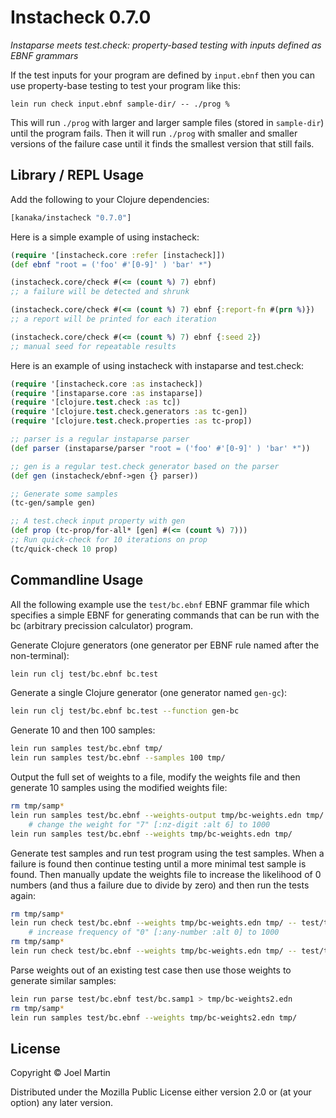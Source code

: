 # Instacheck 0.7.0

*Instaparse meets test.check: property-based testing with inputs defined as EBNF grammars*

If the test inputs for your program are defined by `input.ebnf` then
you can use property-base testing to test your program like this:

```
lein run check input.ebnf sample-dir/ -- ./prog %
```

This will run `./prog` with larger and larger sample files (stored in
`sample-dir`) until the program fails. Then it will run `./prog` with
smaller and smaller versions of the failure case until it finds the
smallest version that still fails.

## Library / REPL Usage

Add the following to your Clojure dependencies:

```clojure
[kanaka/instacheck "0.7.0"]
```

Here is a simple example of using instacheck:

```clojure
(require '[instacheck.core :refer [instacheck]])
(def ebnf "root = ('foo' #'[0-9]' ) 'bar' *")

(instacheck.core/check #(<= (count %) 7) ebnf)
;; a failure will be detected and shrunk

(instacheck.core/check #(<= (count %) 7) ebnf {:report-fn #(prn %)})
;; a report will be printed for each iteration

(instacheck.core/check #(<= (count %) 7) ebnf {:seed 2})
;; manual seed for repeatable results 
```

Here is an example of using instacheck with instaparse and test.check:

```clojure
(require '[instacheck.core :as instacheck])
(require '[instaparse.core :as instaparse])
(require '[clojure.test.check :as tc])
(require '[clojure.test.check.generators :as tc-gen])
(require '[clojure.test.check.properties :as tc-prop])

;; parser is a regular instaparse parser
(def parser (instaparse/parser "root = ('foo' #'[0-9]' ) 'bar' *"))

;; gen is a regular test.check generator based on the parser
(def gen (instacheck/ebnf->gen {} parser))

;; Generate some samples
(tc-gen/sample gen)

;; A test.check input property with gen
(def prop (tc-prop/for-all* [gen] #(<= (count %) 7)))
;; Run quick-check for 10 iterations on prop
(tc/quick-check 10 prop)
```


## Commandline Usage

All the following example use the `test/bc.ebnf` EBNF grammar file
which specifies a simple EBNF for generating commands that can be run
with the bc (arbitrary precission calculator) program.

Generate Clojure generators (one generator per EBNF rule named after
the non-terminal):

```bash
lein run clj test/bc.ebnf bc.test
```

Generate a single Clojure generator (one generator named `gen-gc`):

```bash
lein run clj test/bc.ebnf bc.test --function gen-bc
```

Generate 10 and then 100 samples:

```bash
lein run samples test/bc.ebnf tmp/
lein run samples test/bc.ebnf --samples 100 tmp/
```

Output the full set of weights to a file, modify the weights file and
then generate 10 samples using the modified weights file:

```bash
rm tmp/samp*
lein run samples test/bc.ebnf --weights-output tmp/bc-weights.edn tmp/
    # change the weight for "7" [:nz-digit :alt 6] to 1000
lein run samples test/bc.ebnf --weights tmp/bc-weights.edn tmp/
```

Generate test samples and run test program using the test samples.
When a failure is found then continue testing until a more minimal
test sample is found. Then manually update the weights file to
increase the likelihood of 0 numbers (and thus a failure due to divide
by zero) and then run the tests again:

```bash
rm tmp/samp*
lein run check test/bc.ebnf --weights tmp/bc-weights.edn tmp/ -- test/testbc.sh -q %
    # increase frequency of "0" [:any-number :alt 0] to 1000
rm tmp/samp*
lein run check test/bc.ebnf --weights tmp/bc-weights.edn tmp/ -- test/testbc.sh -q %
```

Parse weights out of an existing test case then use those weights to
generate similar samples:

```bash
lein run parse test/bc.ebnf test/bc.samp1 > tmp/bc-weights2.edn
rm tmp/samp*
lein run samples test/bc.ebnf --weights tmp/bc-weights2.edn tmp/
```


## License

Copyright © Joel Martin

Distributed under the Mozilla Public License either version 2.0 or (at
your option) any later version.
